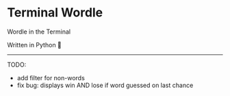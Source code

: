 # Terminal Wordle

Wordle in the Terminal

Written in Python 🐍

---

TODO:
  - add filter for non-words
  - fix bug: displays win AND lose if word guessed on last chance
